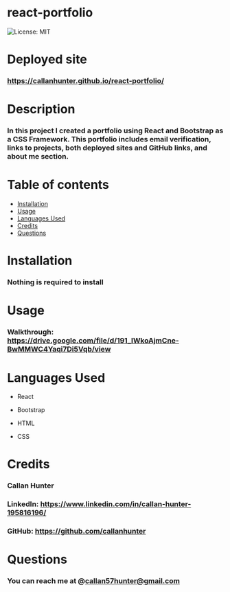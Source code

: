 # react-portfolio

![License: MIT](https://img.shields.io/badge/License-MIT-yellow.svg)

# Deployed site

### https://callanhunter.github.io/react-portfolio/

# Description

### In this project I created a portfolio using React and Bootstrap as a CSS Framework. This portfolio includes email verification, links to projects, both deployed sites and GitHub links, and about me section.

# Table of contents

- [Installation](#installation)
- [Usage](#usage)
- [Languages Used](#languages-used)
- [Credits](#credits)
- [Questions](#questions)

# Installation

### Nothing is required to install

# Usage

### Walkthrough: https://drive.google.com/file/d/191_IWkoAjmCne-BwMMWC4Yaqi7Di5Vqb/view

# Languages Used

- React

- Bootstrap

- HTML

- CSS

# Credits

### Callan Hunter

### LinkedIn: https://www.linkedin.com/in/callan-hunter-195816196/

### GitHub: https://github.com/callanhunter

# Questions

### You can reach me at @callan57hunter@gmail.com
